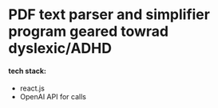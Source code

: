 # PDF text parser and simplifier program geared towrad dyslexic/ADHD

#### tech stack: 
- react.js
- OpenAI API for calls
